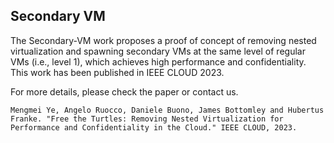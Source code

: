 ## Secondary VM 

The Secondary-VM work proposes a proof of concept of removing nested virtualization and spawning secondary VMs at the same level of regular VMs (i.e., level 1), which achieves high performance and confidentiality. This work has been published in IEEE CLOUD 2023. 

For more details, please check the paper or contact us.

`Mengmei Ye, Angelo Ruocco, Daniele Buono, James Bottomley and Hubertus Franke. "Free the Turtles: Removing Nested Virtualization for Performance and Confidentiality in the Cloud." IEEE CLOUD, 2023.`
